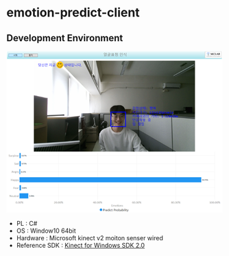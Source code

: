 # emotion-predict-client
## Development Environment
![](https://github.com/asherchoi/Emotion-Predict/blob/master/demo.png)
  + PL : C#
  + OS : Window10 64bit
  + Hardware : Microsoft kinect v2 moiton senser wired
  + Reference SDK : [Kinect for Windows SDK 2.0](https://www.microsoft.com/en-us/download/details.aspx?id=44561)
